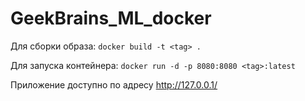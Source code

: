 # GeekBrains_ML_docker
 
 Для сборки образа:
 `docker build -t <tag> .`
 
 Для запуска контейнера:
 `docker run -d -p 8080:8080 <tag>:latest`
 
 Приложение доступно по адресу http://127.0.0.1/
